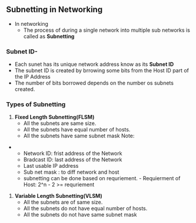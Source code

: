 ## Subnetting in Networking

* In networking 
    - The process of during a single network into multiple sub networks is called as **Subnetting**

### Subnet ID-

* Each sunet has its unique network address know as its **Subnet ID**
* The subnet ID is created by brrowing some bits from the Host ID part of the IP Address
* The number of bits borrowed depends on the number os subnets created.

### Types of Subnetting 

1. **Fixed Length Subnetting(FLSM)**
      * All the subnets are same size.
      * All the subnets have equal number of hosts.
      * All the subnets have same subnet mask 
Note: 
*
   -   Network ID: frist address of the Network 
   -   Bradcast ID: last address of the Network 
   -   Last usable IP address
   -   Sub net mask : to diff network and host
   -   subnetting can be done based on requriement.
           -   Requierment of Host:     2^n - 2 >= requriement 

1. **Variable Length Subnetting(VLSM)**
      * All the subnets are of same size.
      * All the subnets do not have equal number of hosts.
      * All the subnets do not have same subnet mask
